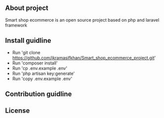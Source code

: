 ## About project

Smart shop ecommerce is an open source project based on php and laravel framework

## Install guidline
- Run 'git clone https://github.com/ikramasifkhan/Smart_shop_ecommerce_project.git'
- Run 'composer install'
- Run 'cp .env.example .env'
- Run 'php artisan key:generate'
- Run 'copy .env.example .env'


## Contribution guidline

## License
